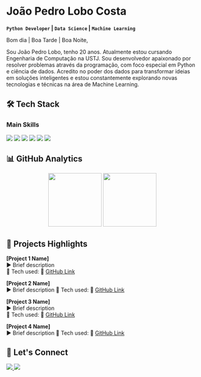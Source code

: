 # João Pedro Lobo Costa

**`Python Developer` | `Data Science` | `Machine Learning`**

Bom dia | Boa Tarde | Boa Noite,

Sou João Pedro Lobo, tenho 20 anos. Atualmente estou cursando Engenharia de Computação na USTJ. Sou desenvolvedor apaixonado por resolver problemas através da programação, com foco especial em Python e ciência de dados. Acredito no poder dos dados para transformar ideias em soluções inteligentes e estou constantemente explorando novas tecnologias e técnicas na área de Machine Learning.


## 🛠️ Tech Stack

### Main Skills
<div>
  <img src="https://img.shields.io/badge/Python-3776AB?style=for-the-badge&logo=python&logoColor=white" />
  <img src="https://img.shields.io/badge/Pandas-150458?style=for-the-badge&logo=pandas&logoColor=white" />
  <img src="https://img.shields.io/badge/Numpy-013243?style=for-the-badge&logo=numpy&logoColor=white" />
  <img src="https://img.shields.io/badge/Scikit_Learn-F7931E?style=for-the-badge&logo=scikit-learn&logoColor=white" />
  <img src="https://img.shields.io/badge/SQL-4479A1?style=for-the-badge&logo=postgresql&logoColor=white" />
  <img src="https://img.shields.io/badge/Git-F05032?style=for-the-badge&logo=git&logoColor=white" />
</div>


## 📊 GitHub Analytics

<div align="center">
  <img height="140em" src="https://github-readme-stats.vercel.app/api?username=Joao-Pedro-Lobo&show_icons=true&theme=github_dark&hide_border=true&count_private=true" />
  <img height="140em" src="https://github-readme-stats.vercel.app/api/top-langs/?username=Joao-Pedro-Lobo&layout=compact&theme=github_dark&hide_border=true&langs_count=6" />
</div>

## 🚀 Projects Highlights

**[Project 1 Name]**   
▶️ Brief description  
🔧 Tech used:
📌 [GitHub Link](#)

**[Project 2 Name]**  
▶️ Brief description 
🔧 Tech used:
📌 [GitHub Link](#)

**[Project 3 Name]**  
▶️ Brief description  
🔧 Tech used:
📌 [GitHub Link](#)

**[Project 4 Name]**  
▶️ Brief description 
🔧 Tech used:
📌 [GitHub Link](#)

## 🤝 Let's Connect

<div>
  <a href="https://www.linkedin.com/in/joaolobo0705" target="_blank">
    <img src="https://img.shields.io/badge/LinkedIn-0077B5?style=for-the-badge&logo=linkedin&logoColor=white" />
  </a>
  <a href="mailto:joaolobo0705@gmail.com">
    <img src="https://img.shields.io/badge/Gmail-D14836?style=for-the-badge&logo=gmail&logoColor=white" />
  </a>
</div>
